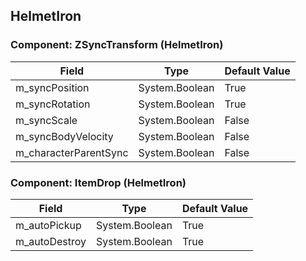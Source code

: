 ## HelmetIron

### Component: ZSyncTransform (HelmetIron)

|Field|Type|Default Value|
|-----|----|-------------|
|m_syncPosition|System.Boolean|True|
|m_syncRotation|System.Boolean|True|
|m_syncScale|System.Boolean|False|
|m_syncBodyVelocity|System.Boolean|False|
|m_characterParentSync|System.Boolean|False|

### Component: ItemDrop (HelmetIron)

|Field|Type|Default Value|
|-----|----|-------------|
|m_autoPickup|System.Boolean|True|
|m_autoDestroy|System.Boolean|True|

